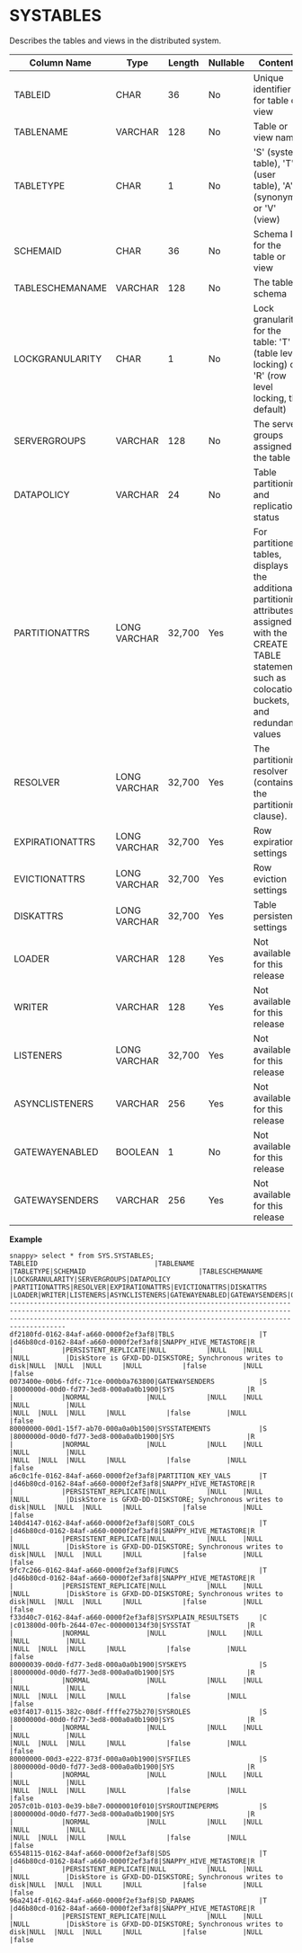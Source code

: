 # SYSTABLES

Describes the tables and views in the distributed system.

|Column Name|Type|Length|Nullable|Contents|
|---|---|---|---|----|
|TABLEID|CHAR|36|No|Unique identifier for table or view|
|TABLENAME|VARCHAR|128|No|Table or view name|
|TABLETYPE|CHAR|1|No|'S' (system table), 'T' (user table), 'A' (synonym), or 'V' (view)|
|SCHEMAID|CHAR|36|No|Schema ID for the table or view|
|TABLESCHEMANAME|VARCHAR|128|No|The table schema|
|LOCKGRANULARITY|CHAR|1|No|Lock granularity for the table: 'T' (table level locking) or 'R' (row level locking, the default)|
|SERVERGROUPS|VARCHAR|128|No|The server groups assigned to the table|
|DATAPOLICY|VARCHAR|24|No|Table partitioning and replication status|
|PARTITIONATTRS|LONG VARCHAR|32,700|Yes|For partitioned tables, displays the additional partitioning attributes assigned with the CREATE TABLE statement, such as colocation, buckets, and redundancy values|
|RESOLVER|LONG VARCHAR|32,700|Yes|The partitioning resolver (contains the partitioning clause).|
|EXPIRATIONATTRS|LONG VARCHAR|32,700|Yes|Row expiration settings|
|EVICTIONATTRS|LONG VARCHAR|32,700|Yes|Row eviction settings|
|DISKATTRS|LONG VARCHAR|32,700|Yes|Table persistence settings|
|LOADER|VARCHAR|128|Yes|Not available for this release|
|WRITER|VARCHAR|128|Yes|Not available for this release|
|LISTENERS|LONG VARCHAR|32,700|Yes|Not available for this release|
|ASYNCLISTENERS|VARCHAR|256|Yes|Not available for this release|
|GATEWAYENABLED|BOOLEAN|1|No|Not available for this release|
|GATEWAYSENDERS|VARCHAR|256|Yes|Not available for this release|

**Example** </br>
```no-highlight
snappy> select * from SYS.SYSTABLES;
TABLEID                             |TABLENAME                |TABLETYPE|SCHEMAID                            |TABLESCHEMANAME      |LOCKGRANULARITY|SERVERGROUPS|DATAPOLICY          |PARTITIONATTRS|RESOLVER|EXPIRATIONATTRS|EVICTIONATTRS|DISKATTRS                                                 |LOADER|WRITER|LISTENERS|ASYNCLISTENERS|GATEWAYENABLED|GATEWAYSENDERS|OFFHEAPENABLED
-------------------------------------------------------------------------------------------------------------------------------------------------------------------------------------------------------------------------------- 
df2180fd-0162-84af-a660-0000f2ef3af8|TBLS                     |T        |d46b80cd-0162-84af-a660-0000f2ef3af8|SNAPPY_HIVE_METASTORE|R              |            |PERSISTENT_REPLICATE|NULL          |NULL    |NULL           |NULL         |DiskStore is GFXD-DD-DISKSTORE; Synchronous writes to disk|NULL  |NULL  |NULL     |NULL          |false         |NULL          |false         
0073400e-00b6-fdfc-71ce-000b0a763800|GATEWAYSENDERS           |S        |8000000d-00d0-fd77-3ed8-000a0a0b1900|SYS                  |R              |            |NORMAL              |NULL          |NULL    |NULL           |NULL         |NULL                                                      |NULL  |NULL  |NULL     |NULL          |false         |NULL          |false         
80000000-00d1-15f7-ab70-000a0a0b1500|SYSSTATEMENTS            |S        |8000000d-00d0-fd77-3ed8-000a0a0b1900|SYS                  |R              |            |NORMAL              |NULL          |NULL    |NULL           |NULL         |NULL                                                      |NULL  |NULL  |NULL     |NULL          |false         |NULL          |false         
a6c0c1fe-0162-84af-a660-0000f2ef3af8|PARTITION_KEY_VALS       |T        |d46b80cd-0162-84af-a660-0000f2ef3af8|SNAPPY_HIVE_METASTORE|R              |            |PERSISTENT_REPLICATE|NULL          |NULL    |NULL           |NULL         |DiskStore is GFXD-DD-DISKSTORE; Synchronous writes to disk|NULL  |NULL  |NULL     |NULL          |false         |NULL          |false         
140d4147-0162-84af-a660-0000f2ef3af8|SORT_COLS                |T        |d46b80cd-0162-84af-a660-0000f2ef3af8|SNAPPY_HIVE_METASTORE|R              |            |PERSISTENT_REPLICATE|NULL          |NULL    |NULL           |NULL         |DiskStore is GFXD-DD-DISKSTORE; Synchronous writes to disk|NULL  |NULL  |NULL     |NULL          |false         |NULL          |false         
9fc7c266-0162-84af-a660-0000f2ef3af8|FUNCS                    |T        |d46b80cd-0162-84af-a660-0000f2ef3af8|SNAPPY_HIVE_METASTORE|R              |            |PERSISTENT_REPLICATE|NULL          |NULL    |NULL           |NULL         |DiskStore is GFXD-DD-DISKSTORE; Synchronous writes to disk|NULL  |NULL  |NULL     |NULL          |false         |NULL          |false         
f33d40c7-0162-84af-a660-0000f2ef3af8|SYSXPLAIN_RESULTSETS     |C        |c013800d-00fb-2644-07ec-000000134f30|SYSSTAT              |R              |            |NORMAL              |NULL          |NULL    |NULL           |NULL         |NULL                                                      |NULL  |NULL  |NULL     |NULL          |false         |NULL          |false         
80000039-00d0-fd77-3ed8-000a0a0b1900|SYSKEYS                  |S        |8000000d-00d0-fd77-3ed8-000a0a0b1900|SYS                  |R              |            |NORMAL              |NULL          |NULL    |NULL           |NULL         |NULL                                                      |NULL  |NULL  |NULL     |NULL          |false         |NULL          |false         
e03f4017-0115-382c-08df-ffffe275b270|SYSROLES                 |S        |8000000d-00d0-fd77-3ed8-000a0a0b1900|SYS                  |R              |            |NORMAL              |NULL          |NULL    |NULL           |NULL         |NULL                                                      |NULL  |NULL  |NULL     |NULL          |false         |NULL          |false         
80000000-00d3-e222-873f-000a0a0b1900|SYSFILES                 |S        |8000000d-00d0-fd77-3ed8-000a0a0b1900|SYS                  |R              |            |NORMAL              |NULL          |NULL    |NULL           |NULL         |NULL                                                      |NULL  |NULL  |NULL     |NULL          |false         |NULL          |false         
2057c01b-0103-0e39-b8e7-00000010f010|SYSROUTINEPERMS          |S        |8000000d-00d0-fd77-3ed8-000a0a0b1900|SYS                  |R              |            |NORMAL              |NULL          |NULL    |NULL           |NULL         |NULL                                                      |NULL  |NULL  |NULL     |NULL          |false         |NULL          |false         
65548115-0162-84af-a660-0000f2ef3af8|SDS                      |T        |d46b80cd-0162-84af-a660-0000f2ef3af8|SNAPPY_HIVE_METASTORE|R              |            |PERSISTENT_REPLICATE|NULL          |NULL    |NULL           |NULL         |DiskStore is GFXD-DD-DISKSTORE; Synchronous writes to disk|NULL  |NULL  |NULL     |NULL          |false         |NULL          |false         
96a2414f-0162-84af-a660-0000f2ef3af8|SD_PARAMS                |T        |d46b80cd-0162-84af-a660-0000f2ef3af8|SNAPPY_HIVE_METASTORE|R              |            |PERSISTENT_REPLICATE|NULL          |NULL    |NULL           |NULL         |DiskStore is GFXD-DD-DISKSTORE; Synchronous writes to disk|NULL  |NULL  |NULL     |NULL          |false         |NULL          |false         
```